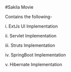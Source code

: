 #Sakila Movie

Contains the following-

i. ExtJs UI Implementation

ii. Servlet Implementation

iii. Struts Implementation

iv. SpringBoot Implementation

v. Hibernate Implementation

